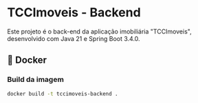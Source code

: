 # TCCImoveis - Backend

Este projeto é o back-end da aplicação imobiliária "TCCImoveis", desenvolvido com Java 21 e Spring Boot 3.4.0.

## 🐳 Docker

### Build da imagem

```bash
docker build -t tccimoveis-backend .
